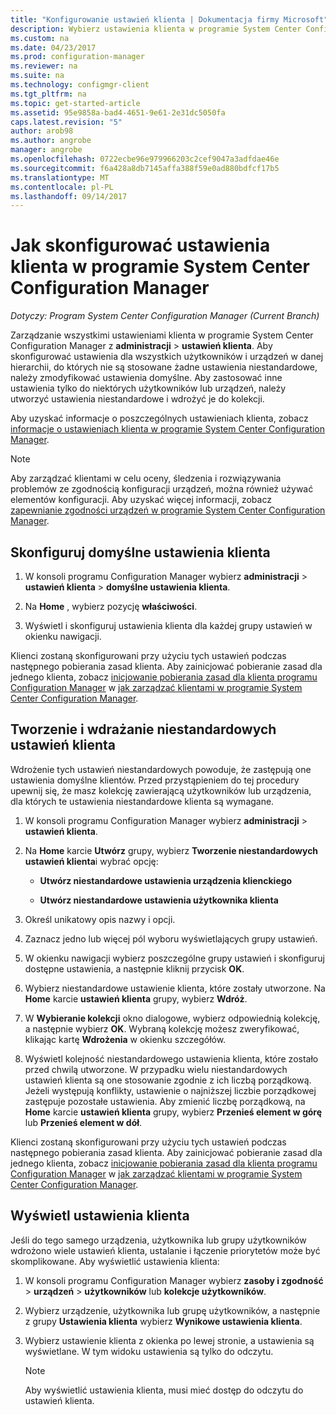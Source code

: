 ```yaml
---
title: "Konfigurowanie ustawień klienta | Dokumentacja firmy Microsoft"
description: Wybierz ustawienia klienta w programie System Center Configuration Manager.
ms.custom: na
ms.date: 04/23/2017
ms.prod: configuration-manager
ms.reviewer: na
ms.suite: na
ms.technology: configmgr-client
ms.tgt_pltfrm: na
ms.topic: get-started-article
ms.assetid: 95e9858a-bad4-4651-9e61-2e31dc5050fa
caps.latest.revision: "5"
author: arob98
ms.author: angrobe
manager: angrobe
ms.openlocfilehash: 0722ecbe96e979966203c2cef9047a3adfdae46e
ms.sourcegitcommit: f6a428a8db7145affa388f59e0ad880bdfcf17b5
ms.translationtype: MT
ms.contentlocale: pl-PL
ms.lasthandoff: 09/14/2017
---
```

# <a name="how-to-configure-client-settings-in-system-center-configuration-manager"></a>Jak skonfigurować ustawienia klienta w programie System Center Configuration Manager

*Dotyczy: Program System Center Configuration Manager (Current Branch)*

Zarządzanie wszystkimi ustawieniami klienta w programie System Center Configuration Manager z **administracji** > **ustawień klienta**. Aby skonfigurować ustawienia dla wszystkich użytkowników i urządzeń w danej hierarchii, do których nie są stosowane żadne ustawienia niestandardowe, należy zmodyfikować ustawienia domyślne. Aby zastosować inne ustawienia tylko do niektórych użytkowników lub urządzeń, należy utworzyć ustawienia niestandardowe i wdrożyć je do kolekcji.  

Aby uzyskać informacje o poszczególnych ustawieniach klienta, zobacz [informacje o ustawieniach klienta w programie System Center Configuration Manager](../../../core/clients/deploy/about-client-settings.md).

> [!NOTE]  
>  Aby zarządzać klientami w celu oceny, śledzenia i rozwiązywania problemów ze zgodnością konfiguracji urządzeń, można również używać elementów konfiguracji. Aby uzyskać więcej informacji, zobacz [zapewnianie zgodności urządzeń w programie System Center Configuration Manager](../../../compliance/understand/ensure-device-compliance.md).  

##  <a name="configure-the-default-client-settings"></a>Skonfiguruj domyślne ustawienia klienta    

1.  W konsoli programu Configuration Manager wybierz **administracji** > **ustawień klienta** > **domyślne ustawienia klienta**.  

3.  Na **Home** , wybierz pozycję **właściwości**.  

4.  Wyświetl i skonfiguruj ustawienia klienta dla każdej grupy ustawień w okienku nawigacji.  

 Klienci zostaną skonfigurowani przy użyciu tych ustawień podczas następnego pobierania zasad klienta. Aby zainicjować pobieranie zasad dla jednego klienta, zobacz [inicjowanie pobierania zasad dla klienta programu Configuration Manager](../../../core/clients/manage/manage-clients.md#BKMK_PolicyRetrieval) w [jak zarządzać klientami w programie System Center Configuration Manager](../../../core/clients/manage/manage-clients.md).  

##  <a name="create-and-deploy-custom-client-settings"></a>Tworzenie i wdrażanie niestandardowych ustawień klienta  
Wdrożenie tych ustawień niestandardowych powoduje, że zastępują one ustawienia domyślne klientów. Przed przystąpieniem do tej procedury upewnij się, że masz kolekcję zawierającą użytkowników lub urządzenia, dla których te ustawienia niestandardowe klienta są wymagane.  

1.  W konsoli programu Configuration Manager wybierz **administracji** > **ustawień klienta**.  

3.  Na **Home** karcie **Utwórz** grupy, wybierz **Tworzenie niestandardowych ustawień klienta**i wybrać opcję:  

    -   **Utwórz niestandardowe ustawienia urządzenia klienckiego**  

    -   **Utwórz niestandardowe ustawienia użytkownika klienta**  

4.  Określ unikatowy opis nazwy i opcji.  

5.  Zaznacz jedno lub więcej pól wyboru wyświetlających grupy ustawień.  

6.  W okienku nawigacji wybierz poszczególne grupy ustawień i skonfiguruj dostępne ustawienia, a następnie kliknij przycisk **OK**.   

8.  Wybierz niestandardowe ustawienie klienta, które zostały utworzone. Na **Home** karcie **ustawień klienta** grupy, wybierz **Wdróż**.  

9. W **Wybieranie kolekcji** okno dialogowe, wybierz odpowiednią kolekcję, a następnie wybierz **OK**. Wybraną kolekcję możesz zweryfikować, klikając kartę **Wdrożenia** w okienku szczegółów.  

10. Wyświetl kolejność niestandardowego ustawienia klienta, które zostało przed chwilą utworzone. W przypadku wielu niestandardowych ustawień klienta są one stosowanie zgodnie z ich liczbą porządkową. Jeżeli występują konflikty, ustawienie o najniższej liczbie porządkowej zastępuje pozostałe ustawienia. Aby zmienić liczbę porządkową, na **Home** karcie **ustawień klienta** grupy, wybierz **Przenieś element w górę** lub **Przenieś element w dół**.  

 Klienci zostaną skonfigurowani przy użyciu tych ustawień podczas następnego pobierania zasad klienta. Aby zainicjować pobieranie zasad dla jednego klienta, zobacz [inicjowanie pobierania zasad dla klienta programu Configuration Manager](../../../core/clients/manage/manage-clients.md#BKMK_PolicyRetrieval) w [jak zarządzać klientami w programie System Center Configuration Manager](../../../core/clients/manage/manage-clients.md).  

##  <a name="view-client-settings"></a>Wyświetl ustawienia klienta  
 Jeśli do tego samego urządzenia, użytkownika lub grupy użytkowników wdrożono wiele ustawień klienta, ustalanie i łączenie priorytetów może być skomplikowane. Aby wyświetlić ustawienia klienta:  

1.  W konsoli programu Configuration Manager wybierz **zasoby i zgodność** > **urządzeń** > **użytkowników** lub **kolekcje użytkowników**.  

3.  Wybierz urządzenie, użytkownika lub grupę użytkowników, a następnie z grupy **Ustawienia klienta** wybierz **Wynikowe ustawienia klienta**.  

4.  Wybierz ustawienie klienta z okienka po lewej stronie, a ustawienia są wyświetlane. W tym widoku ustawienia są tylko do odczytu. 

    > [!NOTE]  
    >  Aby wyświetlić ustawienia klienta, musi mieć dostęp do odczytu do ustawień klienta.  

    